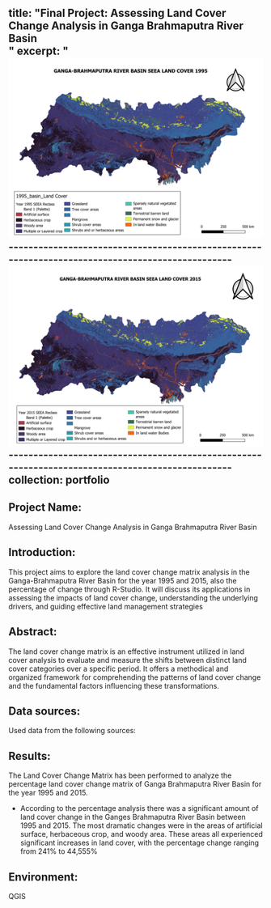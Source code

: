 title: "Final Project: Assessing Land Cover Change Analysis in Ganga Brahmaputra River Basin <br/>"
excerpt: "<img src='/images/1995_Ganga-Brahmaputra River Basin.png'> <br/>
          ------------------------------------------------------------------------------------------------
          <br/><img src='/images/2015_Ganga-Brahmaputra River Basin.png'>  <br/>
          ------------------------------------------------------------------------------------------------
collection: portfolio
---

## Project Name: 
Assessing Land Cover Change Analysis in Ganga Brahmaputra River Basin

## Introduction: 
This project aims to explore the land cover change matrix analysis in the Ganga-Brahmaputra River Basin for the year 1995 and 2015, also the percentage of change through R-Studio. It will discuss its applications in assessing the impacts of land cover change, understanding the underlying drivers, and guiding effective land management strategies

## Abstract: 
The land cover change matrix is an effective instrument utilized in land cover analysis to evaluate and measure the shifts between distinct land cover categories over a specific period. It offers a methodical and organized framework for comprehending the patterns of land cover change and the fundamental factors influencing these transformations.

## Data sources:
Used data from the following sources: 

## Results:
 The Land Cover Change Matrix has been performed to analyze the percentage land cover change matrix of Ganga Brahmaputra River Basin for the year 1995 and 2015.

- According to the percentage analysis there was a significant amount of land cover change in the Ganges Brahmaputra River Basin between 1995 and 2015. The most dramatic changes were in the areas of artificial surface, herbaceous crop, and woody area. These areas all experienced significant increases in land cover, with the percentage change ranging from 241% to 44,555%

## Environment: 
QGIS

